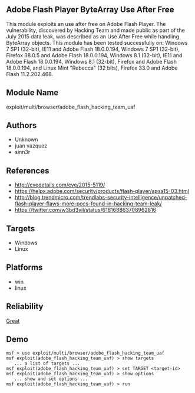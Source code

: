 ## Adobe Flash Player ByteArray Use After Free

This module exploits an use after free on Adobe Flash 
Player. The vulnerability, discovered by Hacking Team and 
made public as part of the July 2015 data leak, was 
described as an Use After Free while handling ByteArray 
objects. This module has been tested successfully on: 
Windows 7 SP1 (32-bit), IE11 and Adobe Flash 18.0.0.194, 
Windows 7 SP1 (32-bit), Firefox 38.0.5 and Adobe Flash 
18.0.0.194, Windows 8.1 (32-bit), IE11 and Adobe Flash 
18.0.0.194, Windows 8.1 (32-bit), Firefox and Adobe Flash 
18.0.0.194, and Linux Mint "Rebecca" (32 bits), Firefox 33.0 
and Adobe Flash 11.2.202.468.


## Module Name
exploit/multi/browser/adobe_flash_hacking_team_uaf

## Authors
* Unknown
* juan vazquez
* sinn3r


## References
* http://cvedetails.com/cve/2015-5119/
* https://helpx.adobe.com/security/products/flash-player/apsa15-03.html
* http://blog.trendmicro.com/trendlabs-security-intelligence/unpatched-flash-player-flaws-more-pocs-found-in-hacking-team-leak/
* https://twitter.com/w3bd3vil/status/618168863708962816



## Targets
* Windows
* Linux


## Platforms
* win
* linux

## Reliability
[Great](https://github.com/rapid7/metasploit-framework/wiki/Exploit-Ranking)

## Demo

```
msf > use exploit/multi/browser/adobe_flash_hacking_team_uaf
msf exploit(adobe_flash_hacking_team_uaf) > show targets
   ... a list of targets ...
msf exploit(adobe_flash_hacking_team_uaf) > set TARGET <target-id>
msf exploit(adobe_flash_hacking_team_uaf) > show options
   ... show and set options ...
msf exploit(adobe_flash_hacking_team_uaf) > run
```
    
    